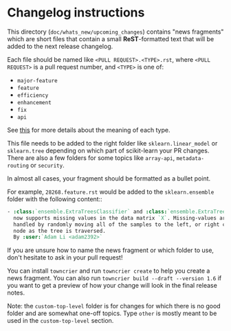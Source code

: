 # Changelog instructions

This directory (`doc/whats_new/upcoming_changes`) contains "news fragments"
which are short files that contain a small **ReST**-formatted text that will be
added to the next release changelog.

Each file should be named like `<PULL REQUEST>.<TYPE>.rst`, where
`<PULL REQUEST>` is a pull request number, and `<TYPE>` is one of:

* `major-feature`
* `feature`
* `efficiency`
* `enhancement`
* `fix`
* `api`

See [this](https://github.com/scikit-learn/scikit-learn/blob/main/doc/whats_new/changelog_legend.inc)
for more details about the meaning of each type.

This file needs to be added to the right folder like `sklearn.linear_model` or
`sklearn.tree` depending on which part of scikit-learn your PR changes. There
are also a few folders for some topics like `array-api`, `metadata-routing` or `security`.

In almost all cases, your fragment should be formatted as a bullet point.

For example, `28268.feature.rst` would be added to the `sklearn.ensemble`
folder with the following content::

```rst
- :class:`ensemble.ExtraTreesClassifier` and :class:`ensemble.ExtraTreesRegressor`
  now supports missing values in the data matrix `X`. Missing-values are
  handled by randomly moving all of the samples to the left, or right child
  node as the tree is traversed.
  By :user:`Adam Li <adam2392>`
```

If you are unsure how to name the news fragment or which folder to use, don't
hesitate to ask in your pull request!

You can install `towncrier` and run `towncrier create` to help you
create a news fragment. You can also run `towncrier build --draft --version 1.6` if
you want to get a preview of how your change will look in the final release
notes.

Note: the `custom-top-level` folder is for changes for which there is no good
folder and are somewhat one-off topics. Type `other` is mostly meant to be used
in the `custom-top-level` section.
